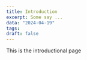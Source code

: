 ```yaml
---
title: Introduction
excerpt: Some say ...
data: "2024-04-19"
tags:
draft: false
---
```


This is the introductional page
